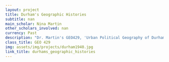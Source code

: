 ```yaml
---
layout: project
title: Durham's Geographic Histories
subtitle: nan
main_scholar: Nina Martin
other_scholars_involved: nan
currency: Past
description: "Dr. Martin's GEO429, 'Urban Political Geography of Durham, NC,' (an APPLES course) has students learn about structural and social problems by analyzing the complex city of Durham, NC. Students learn about Durham's history by utilizing historical North Carolina data and by consulting historical maps of Durham, located in Wilson Library's North Carolina Collection. Students research a particular section of history and communicate their findings through digital humanities projects. In the latest iteration (2021) of the course, students developed podcasts, allowing them to learn to use audio editing software and recording equipment alongside storytelling and interviewing techniques. In 2020, students created ArcGIS StoryMaps to communicate their research and experiential learning experiences."
class_title: GEO 429
img: assets/img/projects/durham1940.jpg
link_title: durhams_geographic_histories
---
```

